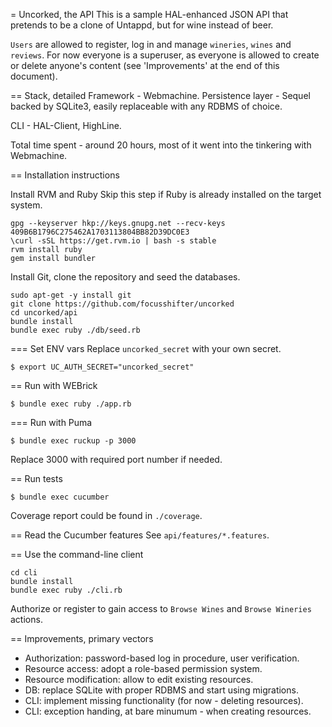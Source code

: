 = Uncorked, the API
This is a sample HAL-enhanced JSON API that pretends to be a clone of Untappd, but for wine instead of beer.

`Users` are allowed to register, log in and manage `wineries`, `wines` and `reviews`.
For now everyone is a superuser, as everyone is allowed to create or delete anyone's content (see 'Improvements' at the end of this document).

== Stack, detailed
Framework - Webmachine.
Persistence layer - Sequel backed by SQLite3, easily replaceable with any RDBMS of choice.

CLI - HAL-Client, HighLine.

Total time spent - around 20 hours, most of it went into the tinkering with Webmachine.

== Installation instructions

Install RVM and Ruby
Skip this step if Ruby is already installed on the target system.
```
gpg --keyserver hkp://keys.gnupg.net --recv-keys 409B6B1796C275462A1703113804BB82D39DC0E3
\curl -sSL https://get.rvm.io | bash -s stable
rvm install ruby
gem install bundler
```

Install Git, clone the repository and seed the databases.
```
sudo apt-get -y install git
git clone https://github.com/focusshifter/uncorked
cd uncorked/api
bundle install
bundle exec ruby ./db/seed.rb
```

=== Set ENV vars
Replace `uncorked_secret` with your own secret.
```
$ export UC_AUTH_SECRET="uncorked_secret"
```

== Run with WEBrick
```
$ bundle exec ruby ./app.rb
```

=== Run with Puma
```
$ bundle exec ruckup -p 3000
```
Replace 3000 with required port number if needed.

== Run tests
```
$ bundle exec cucumber
```
Coverage report could be found in `./coverage`.

== Read the Cucumber features
See `api/features/*.features`.

== Use the command-line client
```
cd cli
bundle install
bundle exec ruby ./cli.rb
```
Authorize or register to gain access to `Browse Wines` and `Browse Wineries` actions.

== Improvements, primary vectors

- Authorization: password-based log in procedure, user verification.
- Resource access: adopt a role-based permission system.
- Resource modification: allow to edit existing resources.
- DB: replace SQLite with proper RDBMS and start using migrations.
- CLI: implement missing functionality (for now - deleting resources).
- CLI: exception handing, at bare minumum - when creating resources.
